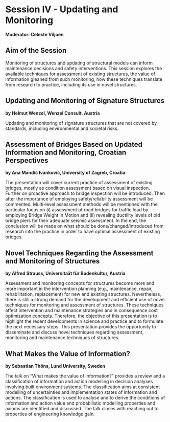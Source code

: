 # Session IV - Updating and Monitoring
**Moderator: Celeste Viljoen**

## Aim of the Session

Monitoring of structures and updating of structural models can inform maintenance decisions and safety interventions. This session explores the available techniques for assessment of existing structures, the value of information gleaned from such monitoring, how these techniques translate from research to practice, including its use in novel structures.


## Updating and Monitoring of Signature Structures

**by Helmut Wenzel, Wenzel Consult, Austria**

Updating and monitoring of signature structures that are not covered by standards, including environmental and societal risks.

## Assessment of Bridges Based on Updated Information and Monitoring, Croatian Perspectives
**by Ana Mandić Ivanković, University of Zagreb, Croatia**

The presentation will cover current practice of assessment of existing bridges, mostly as condition assessment based on visual inspection. Further on proactive approach to bridge inspection will be introduced. Then after the importance of employing safety/reliability assessment will be commented. Multi-level assessment methods will be mentioned with the particular focus on (i) assessment of road bridges for traffic load by employing Bridge Weight in Motion and (ii) revealing ductility levels of old bridge piers for their adequate seismic assessment. In the end, the conclusion will be made on what should be done/changed/introduced from research into the practice in order to have optimal assessment of existing bridges.

## Novel Techniques Regarding the Assessment and Monitoring of Structures
**by Alfred Strauss, Universitaät für Bodenkultur, Austria**

Assessment and monitoring concepts for structures become more and more important in the intervention planning (e.g., maintenance, repair, rehabilitation, replacement) for new and existing structures. Nevertheless, there is still a strong demand for the development and efficient use of novel techniques for monitoring and assessment of structures. These techniques affect intervention and maintenance strategies and in consequence cost optimization concepts. Therefore, the objective of this presentation is to highlight the recent developments in science and practice and to formulate the next necessary steps. This presentation provides the opportunity to disseminate and discuss novel techniques regarding assessment, monitoring and maintenance techniques of structures.

## What Makes the Value of Information?
**by Sebastian Thöns, Lund University, Sweden**

The talk on “What makes the value of information?” provides a review and a classification of information and action modelling in decision analyses involving built environment systems. The classification aims at consistent modelling of uncertainties and implementation states of information and actions. The classification is used to analyse and to derive the conditions of information and action value and probabilistic modelling properties and axioms are identified and discussed. The talk closes with reaching out to properties of engineering knowledge gain.